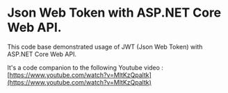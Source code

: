#  Json Web Token with ASP.NET Core Web API.


This code base demonstrated usage of JWT (Json Web Token) with ASP.NET Core Web API. 

It's a code companion to the following Youtube video :  [https://www.youtube.com/watch?v=MltKzQpaltk](https://www.youtube.com/watch?v=MltKzQpaltk)
